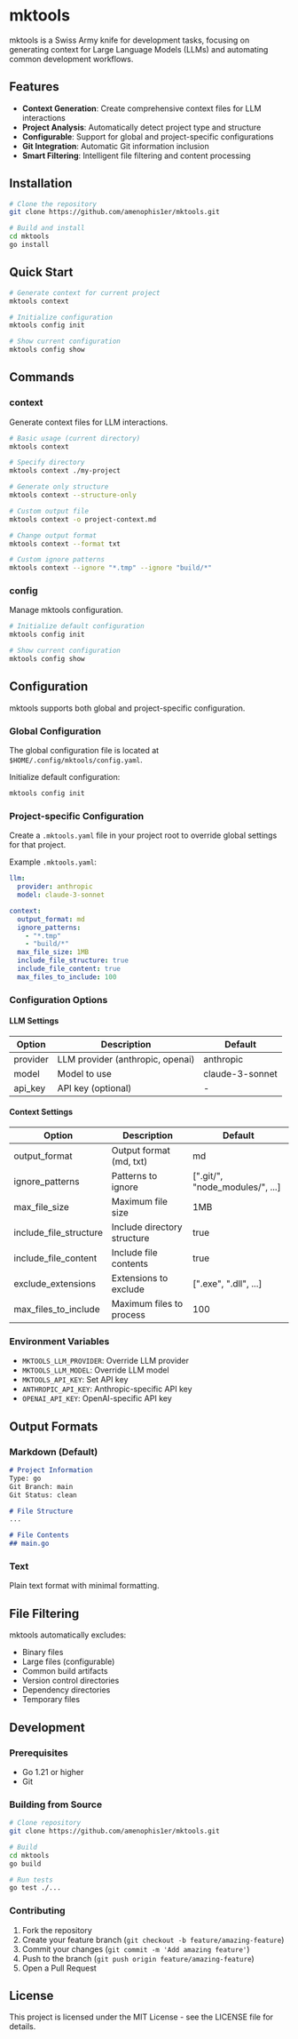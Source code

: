# mktools

mktools is a Swiss Army knife for development tasks, focusing on generating context for Large Language Models (LLMs) and automating common development workflows.

## Features

- **Context Generation**: Create comprehensive context files for LLM interactions
- **Project Analysis**: Automatically detect project type and structure
- **Configurable**: Support for global and project-specific configurations
- **Git Integration**: Automatic Git information inclusion
- **Smart Filtering**: Intelligent file filtering and content processing

## Installation

```bash
# Clone the repository
git clone https://github.com/amenophis1er/mktools.git

# Build and install
cd mktools
go install
```

## Quick Start

```bash
# Generate context for current project
mktools context

# Initialize configuration
mktools config init

# Show current configuration
mktools config show
```

## Commands

### context

Generate context files for LLM interactions.

```bash
# Basic usage (current directory)
mktools context

# Specify directory
mktools context ./my-project

# Generate only structure
mktools context --structure-only

# Custom output file
mktools context -o project-context.md

# Change output format
mktools context --format txt

# Custom ignore patterns
mktools context --ignore "*.tmp" --ignore "build/*"
```

### config

Manage mktools configuration.

```bash
# Initialize default configuration
mktools config init

# Show current configuration
mktools config show
```

## Configuration

mktools supports both global and project-specific configuration.

### Global Configuration

The global configuration file is located at `$HOME/.config/mktools/config.yaml`.

Initialize default configuration:
```bash
mktools config init
```

### Project-specific Configuration

Create a `.mktools.yaml` file in your project root to override global settings for that project.

Example `.mktools.yaml`:
```yaml
llm:
  provider: anthropic
  model: claude-3-sonnet

context:
  output_format: md
  ignore_patterns:
    - "*.tmp"
    - "build/*"
  max_file_size: 1MB
  include_file_structure: true
  include_file_content: true
  max_files_to_include: 100
```

### Configuration Options

#### LLM Settings

| Option | Description | Default |
|--------|-------------|---------|
| provider | LLM provider (anthropic, openai) | anthropic |
| model | Model to use | claude-3-sonnet |
| api_key | API key (optional) | - |

#### Context Settings

| Option | Description | Default |
|--------|-------------|---------|
| output_format | Output format (md, txt) | md |
| ignore_patterns | Patterns to ignore | [".git/", "node_modules/", ...] |
| max_file_size | Maximum file size | 1MB |
| include_file_structure | Include directory structure | true |
| include_file_content | Include file contents | true |
| exclude_extensions | Extensions to exclude | [".exe", ".dll", ...] |
| max_files_to_include | Maximum files to process | 100 |

### Environment Variables

- `MKTOOLS_LLM_PROVIDER`: Override LLM provider
- `MKTOOLS_LLM_MODEL`: Override LLM model
- `MKTOOLS_API_KEY`: Set API key
- `ANTHROPIC_API_KEY`: Anthropic-specific API key
- `OPENAI_API_KEY`: OpenAI-specific API key

## Output Formats

### Markdown (Default)

```markdown
# Project Information
Type: go
Git Branch: main
Git Status: clean

# File Structure
...

# File Contents
## main.go
```

### Text

Plain text format with minimal formatting.

## File Filtering

mktools automatically excludes:

- Binary files
- Large files (configurable)
- Common build artifacts
- Version control directories
- Dependency directories
- Temporary files

## Development

### Prerequisites

- Go 1.21 or higher
- Git

### Building from Source

```bash
# Clone repository
git clone https://github.com/amenophis1er/mktools.git

# Build
cd mktools
go build

# Run tests
go test ./...
```

### Contributing

1. Fork the repository
2. Create your feature branch (`git checkout -b feature/amazing-feature`)
3. Commit your changes (`git commit -m 'Add amazing feature'`)
4. Push to the branch (`git push origin feature/amazing-feature`)
5. Open a Pull Request

## License

This project is licensed under the MIT License - see the LICENSE file for details.